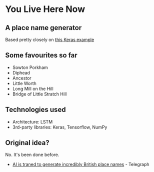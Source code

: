 # You Live Here Now
## A place name generator
Based pretty closely on [this Keras example](https://github.com/fchollet/keras/blob/fd3ac2a93ea2584d0679e27a10ebeff0508d7a37/examples/lstm_text_generation.py)

## Some favourites so far
- Sowton Porkham
- Diphead
- Ancestor
- Little Worth
- Long Mill on the Hill
- Bridge of Little Stratch Hill

## Technologies used
- Architecture: LSTM
- 3rd-party libraries: Keras, Tensorflow, NumPy

## Original idea?
No. It's been done before.
- [AI is traned to generate incredibly British place names](http://www.telegraph.co.uk/technology/2017/07/20/ai-trained-generate-incredibly-british-place-names/) - Telegraph